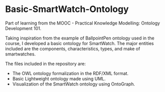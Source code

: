 # Basic-SmartWatch-Ontology
Part of learning from the MOOC - Practical Knowledge Modelling: Ontology Development 101.

Taking inspiration from the example of BallpointPen ontology used in the course, I developed a basic ontology for SmartWatch. The major entities included are the components, characteristics, types, and make of smartwatches.

The files included in the repository are:
- The OWL ontology formalization in the RDF/XML format.
- Basic Lightweight ontology made using UML.
- Visualization of the SmartWatch ontology using OntoGraph.
